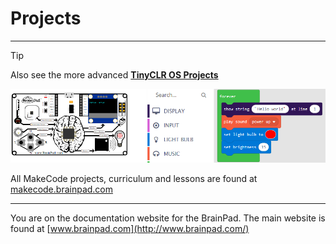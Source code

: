 # Projects
---
> [!Tip]
> Also see the more advanced [**TinyCLR OS Projects**](../go-beyond/projects/intro.md)

![MakeCode Screen Image](images/makecode-screen.png)

All MakeCode projects, curriculum and lessons are found at [makecode.brainpad.com](https://makecode.brainpad.com/)

---
You are on the documentation website for the BrainPad. The main website is found at [www.brainpad.com](http://www.brainpad.com/)
